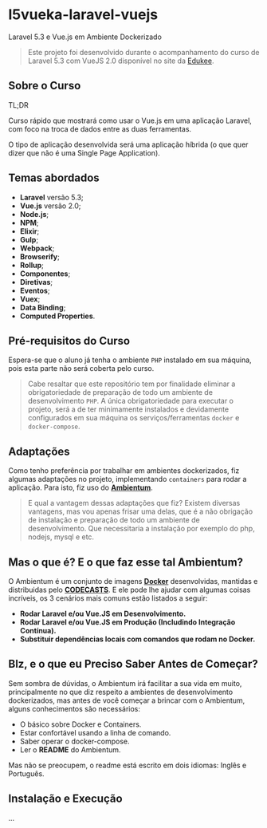 # l5vueka-laravel-vuejs
Laravel 5.3 e Vue.js em Ambiente Dockerizado

> Este projeto foi desenvolvido durante o acompanhamento do curso de Laravel 5.3 com VueJS 2.0 disponível no site da [Edukee](http://www.treinatom.com.br/pt/edukee/detalhes-do-evento/2e7f35a3b0dc111b06cf6047c6d1fb1d37f66fdd).

## Sobre o Curso
TL;DR 

Curso rápido que mostrará como usar o Vue.js em uma aplicação Laravel, com foco na troca de dados entre as duas ferramentas. 

O tipo de aplicação desenvolvida será uma aplicação híbrida (o que quer dizer que não é uma Single Page Application). 

## Temas abordados
- **Laravel** versão 5.3;
- **Vue.js** versão 2.0;
- **Node.js**;
- **NPM**;
- **Elixir**;
- **Gulp**;
- **Webpack**;
- **Browserify**;
- **Rollup**;
- **Componentes**;
- **Diretivas**;
- **Eventos**;
- **Vuex**;
- **Data Binding**;
- **Computed Properties**. 

## Pré-requisitos do Curso
Espera-se que o aluno já tenha o ambiente `PHP` instalado em sua máquina, pois esta parte não será coberta pelo curso.

> Cabe resaltar que este repositório tem por finalidade eliminar a obrigatoriedade de preparação de todo um ambiente 
de desenvolvimento `PHP`. A única obrigatoriedade para executar o projeto, será a de ter minimamente instalados e devidamente
configurados em sua máquina os serviços/ferramentas `docker` e `docker-compose`. 

## Adaptações
Como tenho preferência por trabalhar em ambientes dockerizados, fiz algumas adaptações no projeto, implementando `containers` para rodar a aplicação. Para isto, fiz uso do **[Ambientum](https://github.com/codecasts/ambientum)**.

> E qual a vantagem dessas adaptações que fiz? Existem diversas vantagens, mas vou apenas frisar uma delas, que é a não obrigação de instalação e preparação de todo um ambiente de desenvolvimento. Que necessitaria a instalação por exemplo do php, nodejs, mysql e etc.

## Mas o que é? E o que faz esse tal Ambientum?
O Ambientum é um conjunto de imagens **[Docker](https://www.docker.com/)** desenvolvidas, mantidas e distribuidas pelo **[CODECASTS](https://codecasts.com.br)**. E ele pode lhe ajudar com algumas coisas incríveis, os 3 cenários mais comuns estão listados a seguir:

- **Rodar Laravel e/ou Vue.JS em Desenvolvimento.**
- **Rodar Laravel e/ou Vue.JS em Produção (Includindo Integração Contínua).**
- **Substituir dependências locais com comandos que rodam no Docker.**

## Blz, e o que eu Preciso Saber Antes de Começar?

Sem sombra de dúvidas, o Ambientum irá facilitar a sua vida em muito, principalmente no que diz respeito a ambientes de desenvolvimento dockerizados, mas antes de você começar a brincar com o Ambientum, alguns conhecimentos são necessários:

* O básico sobre Docker e Containers.
* Estar confortável usando a linha de comando.
* Saber operar o docker-compose.
* Ler o **README** do Ambientum.

Mas não se preocupem, o readme está escrito em dois idiomas: Inglês e Português.



## Instalação e Execução
...
